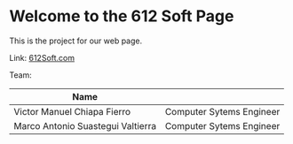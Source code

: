# Welcome to the 612 Soft Page

This is the project for our web page.

Link: [612Soft.com](https://612soft.com/)

Team:

| Name                              |                          |
| --------------------------------- | ------------------------ |
| Victor Manuel Chiapa Fierro       | Computer Sytems Engineer |
| Marco Antonio Suastegui Valtierra | Computer Sytems Engineer |